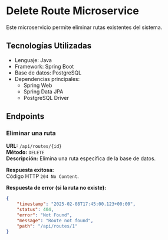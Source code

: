 # Delete Route Microservice

Este microservicio permite eliminar rutas existentes del sistema.

## Tecnologías Utilizadas

- Lenguaje: Java
- Framework: Spring Boot
- Base de datos: PostgreSQL
- Dependencias principales:
  - Spring Web
  - Spring Data JPA
  - PostgreSQL Driver

## Endpoints

### Eliminar una ruta

**URL:** `/api/routes/{id}`  
**Método:** `DELETE`  
**Descripción:** Elimina una ruta específica de la base de datos.

**Respuesta exitosa:**  
Código HTTP `204 No Content`.

**Respuesta de error (si la ruta no existe):**
```json
{
    "timestamp": "2025-02-08T17:45:00.123+00:00",
    "status": 404,
    "error": "Not Found",
    "message": "Route not found",
    "path": "/api/routes/1"
}
